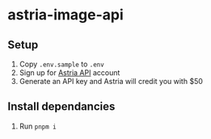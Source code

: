 # astria-image-api

## Setup
1. Copy `.env.sample` to `.env`
2. Sign up for [Astria API](https://www.astria.ai/) account
3. Generate an API key and Astria will credit you with $50

## Install dependancies
1. Run `pnpm i`